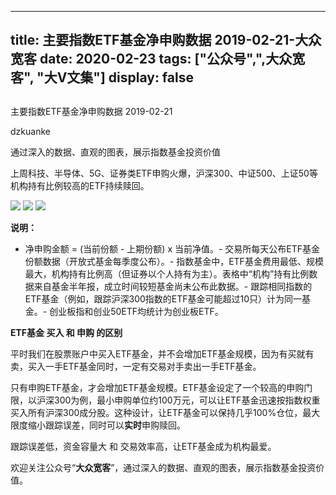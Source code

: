 
---
title:   主要指数ETF基金净申购数据 2019-02-21-大众宽客
date: 2020-02-23
tags: ["公众号",",大众宽客", "大V文集"]
display: false
---


## 



主要指数ETF基金净申购数据 2019-02-21




dzkuanke




通过深入的数据、直观的图表，展示指数基金投资价值


上周科技、半导体、5G、证券类ETF申购火爆，沪深300、中证500、上证50等机构持有比例较高的ETF持续赎回。



<img class="rich_pages js_insertlocalimg" data-ratio="1.1538461538461537" data-s="300,640" src="https://mmbiz.qpic.cn/mmbiz_png/PKw3FQPmhIgMWsOibEvjh5La8zWEzJdlV52Yia1UclMe0nn2sYlvhLwBibebomRhzjo3b7IYshuXPMJqRI9spdTdA/640?wx_fmt=png" data-type="png" data-w="962" style=""/>

<img class="rich_pages js_insertlocalimg" data-ratio="1.1582278481012658" data-s="300,640" src="https://mmbiz.qpic.cn/mmbiz_png/PKw3FQPmhIgMWsOibEvjh5La8zWEzJdlV8ib7PVeWAiavjWmlyibb69icibgZNXFdgna1Bib1rVAnbxdnicb3oyRofiaDibA/640?wx_fmt=png" data-type="png" data-w="948" style=""/>

<img class="rich_pages js_insertlocalimg" data-ratio="1.1506276150627615" data-s="300,640" src="https://mmbiz.qpic.cn/mmbiz_png/PKw3FQPmhIgMWsOibEvjh5La8zWEzJdlVm9mWNd8kgTss1AsPv9r10kc8g9cNibGzLCdhQIQ0XmSZiapVm1oecTTw/640?wx_fmt=png" data-type="png" data-w="956" style=""/>

**说明：**
- 净申购金额 = (当前份额 - 上期份额) x 当前净值。- 交易所每天公布ETF基金份额数据（开放式基金每季度公布）。- 指数基金中，ETF基金费用最低、规模最大，机构持有比例高（但证券以个人持有为主）。表格中“机构”持有比例数据来自基金半年报，成立时间较短基金尚未公布此数据。- 跟踪相同指数的ETF基金（例如，跟踪沪深300指数的ETF基金可能超过10只）计为同一基金。- 创业板指和创业50ETF均统计为创业板ETF。




**ETF基金 买入 和 申购 的区别**



平时我们在股票账户中买入ETF基金，并不会增加ETF基金规模，因为有买就有卖，买入一手ETF基金同时，一定有交易对手卖出一手ETF基金。



只有申购ETF基金，才会增加ETF基金规模。ETF基金设定了一个较高的申购门限，以沪深300为例，最小申购单位约100万元，可以让ETF基金迅速按指数权重买入所有沪深300成分股。这种设计，让ETF基金可以保持几乎100%仓位，最大限度缩小跟踪误差，同时可以**实时**申购赎回。



跟踪误差低，资金容量大&nbsp;和 交易效率高，让ETF基金成为机构最爱。





欢迎关注公众号“**大众宽客**”，通过深入的数据、直观的图表，展示指数基金投资价值。








